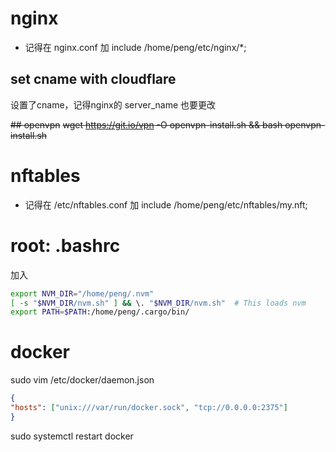 # nginx
- 记得在 nginx.conf 加
  include /home/peng/etc/nginx/*;

## set cname with cloudflare
设置了cname，记得nginx的 server_name 也要更改

~~## openvpn~~
~~wget https://git.io/vpn -O openvpn-install.sh && bash openvpn-install.sh~~


# nftables
- 记得在 /etc/nftables.conf 加
  include /home/peng/etc/nftables/my.nft;

# root: .bashrc
加入
```bash
export NVM_DIR="/home/peng/.nvm"                                                                                     
[ -s "$NVM_DIR/nvm.sh" ] && \. "$NVM_DIR/nvm.sh"  # This loads nvm
export PATH=$PATH:/home/peng/.cargo/bin/
```


# docker
sudo vim /etc/docker/daemon.json
```json
{
"hosts": ["unix:///var/run/docker.sock", "tcp://0.0.0.0:2375"]
}
```
sudo systemctl restart docker



